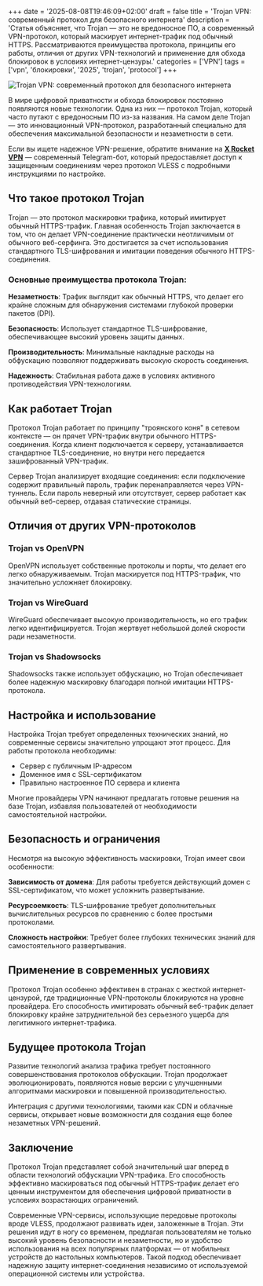 +++
date = '2025-08-08T19:46:09+02:00'
draft = false
title = 'Trojan VPN: современный протокол для безопасного интернета'
description = 'Статья объясняет, что Trojan — это не вредоносное ПО, а современный VPN-протокол, который маскирует интернет-трафик под обычный HTTPS. Рассматриваются преимущества протокола, принципы его работы, отличия от других VPN-технологий и применение для обхода блокировок в условиях интернет-цензуры.'
categories = ['VPN']
tags = ['vpn', 'блокировки', '2025', 'trojan', 'protocol']
+++

![Trojan VPN: современный протокол для безопасного интернета](https://ladyfly-content.fra1.cdn.digitaloceanspaces.com/E031640E-E597-4CF2-98CD-A1CB2C94FC65.jpeg)

В мире цифровой приватности и обхода блокировок постоянно появляются новые технологии. Одна из них — протокол Trojan, который часто путают с вредоносным ПО из-за названия. На самом деле Trojan — это инновационный VPN-протокол, разработанный специально для обеспечения максимальной безопасности и незаметности в сети.

Если вы ищете надежное VPN-решение, обратите внимание на **[X Rocket VPN](https://t.me/X_Rocket_VPN_bot?start=ref-b-9)** — современный Telegram-бот, который предоставляет доступ к защищенным соединениям через протокол VLESS с подробными инструкциями по настройке.

## Что такое протокол Trojan

Trojan — это протокол маскировки трафика, который имитирует обычный HTTPS-трафик. Главная особенность Trojan заключается в том, что он делает VPN-соединение практически неотличимым от обычного веб-серфинга. Это достигается за счет использования стандартного TLS-шифрования и имитации поведения обычного HTTPS-соединения.

### Основные преимущества протокола Trojan:

**Незаметность**: Трафик выглядит как обычный HTTPS, что делает его крайне сложным для обнаружения системами глубокой проверки пакетов (DPI).

**Безопасность**: Использует стандартное TLS-шифрование, обеспечивающее высокий уровень защиты данных.

**Производительность**: Минимальные накладные расходы на обфускацию позволяют поддерживать высокую скорость соединения.

**Надежность**: Стабильная работа даже в условиях активного противодействия VPN-технологиям.

## Как работает Trojan

Протокол Trojan работает по принципу "троянского коня" в сетевом контексте — он прячет VPN-трафик внутри обычного HTTPS-соединения. Когда клиент подключается к серверу, устанавливается стандартное TLS-соединение, но внутри него передается зашифрованный VPN-трафик.

Сервер Trojan анализирует входящие соединения: если подключение содержит правильный пароль, трафик перенаправляется через VPN-туннель. Если пароль неверный или отсутствует, сервер работает как обычный веб-сервер, отдавая статические страницы.

## Отличия от других VPN-протоколов

### Trojan vs OpenVPN
OpenVPN использует собственные протоколы и порты, что делает его легко обнаруживаемым. Trojan маскируется под HTTPS-трафик, что значительно усложняет блокировку.

### Trojan vs WireGuard
WireGuard обеспечивает высокую производительность, но его трафик легко идентифицируется. Trojan жертвует небольшой долей скорости ради незаметности.

### Trojan vs Shadowsocks
Shadowsocks также использует обфускацию, но Trojan обеспечивает более надежную маскировку благодаря полной имитации HTTPS-протокола.

## Настройка и использование

Настройка Trojan требует определенных технических знаний, но современные сервисы значительно упрощают этот процесс. Для работы протокола необходимы:

- Сервер с публичным IP-адресом
- Доменное имя с SSL-сертификатом
- Правильно настроенное ПО сервера и клиента

Многие провайдеры VPN начинают предлагать готовые решения на базе Trojan, избавляя пользователей от необходимости самостоятельной настройки.

## Безопасность и ограничения

Несмотря на высокую эффективность маскировки, Trojan имеет свои особенности:

**Зависимость от домена**: Для работы требуется действующий домен с SSL-сертификатом, что может усложнить развертывание.

**Ресурсоемкость**: TLS-шифрование требует дополнительных вычислительных ресурсов по сравнению с более простыми протоколами.

**Сложность настройки**: Требует более глубоких технических знаний для самостоятельного развертывания.

## Применение в современных условиях

Протокол Trojan особенно эффективен в странах с жесткой интернет-цензурой, где традиционные VPN-протоколы блокируются на уровне провайдера. Его способность имитировать обычный веб-трафик делает блокировку крайне затруднительной без серьезного ущерба для легитимного интернет-трафика.

## Будущее протокола Trojan

Развитие технологий анализа трафика требует постоянного совершенствования протоколов обфускации. Trojan продолжает эволюционировать, появляются новые версии с улучшенными алгоритмами маскировки и повышенной производительностью.

Интеграция с другими технологиями, такими как CDN и облачные сервисы, открывает новые возможности для создания еще более незаметных VPN-решений.

## Заключение

Протокол Trojan представляет собой значительный шаг вперед в области технологий обфускации VPN-трафика. Его способность эффективно маскироваться под обычный HTTPS-трафик делает его ценным инструментом для обеспечения цифровой приватности в условиях возрастающих ограничений.

Современные VPN-сервисы, использующие передовые протоколы вроде VLESS, продолжают развивать идеи, заложенные в Trojan. Эти решения идут в ногу со временем, предлагая пользователям не только высокий уровень безопасности и незаметности, но и удобство использования на всех популярных платформах — от мобильных устройств до настольных компьютеров. Такой подход обеспечивает надежную защиту интернет-соединения независимо от используемой операционной системы или устройства.